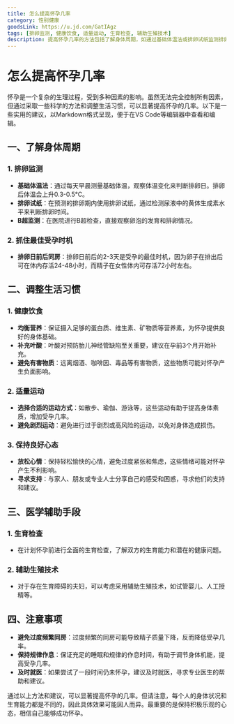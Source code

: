 ```yaml
---
title: 怎么提高怀孕几率
category: 性别健康
goodsLink: https://u.jd.com/GatIAgz
tags: [排卵监测, 健康饮食, 适量运动, 生育检查, 辅助生殖技术]
description: 提高怀孕几率的方法包括了解身体周期，如通过基础体温法或排卵试纸监测排卵并在排卵日前后同房。调整生活习惯，均衡饮食补充叶酸，选择适量运动如散步瑜伽，保持愉快心情。进行孕前生育检查，必要时考虑辅助生殖技术。避免过度频繁同房，保持规律作息，长时间尝试未果应及时就医。关键是找到适合自己的方法并保持积极心态。
---
```

# 怎么提高怀孕几率

怀孕是一个复杂的生理过程，受到多种因素的影响。虽然无法完全控制所有因素，但通过采取一些科学的方法和调整生活习惯，可以显著提高怀孕的几率。以下是一些实用的建议，以Markdown格式呈现，便于在VS Code等编辑器中查看和编辑。

## 一、了解身体周期

### 1. 排卵监测

- **基础体温法**：通过每天早晨测量基础体温，观察体温变化来判断排卵日。排卵后体温会上升0.3-0.5℃。
- **排卵试纸**：在预测的排卵期内使用排卵试纸，通过检测尿液中的黄体生成素水平来判断排卵时间。
- **B超监测**：在医院进行B超检查，直接观察卵泡的发育和排卵情况。

### 2. 抓住最佳受孕时机

- **排卵日前后同房**：排卵日前后的2-3天是受孕的最佳时机，因为卵子在排出后可在体内存活24-48小时，而精子在女性体内可存活72小时左右。

## 二、调整生活习惯

### 1. 健康饮食

- **均衡营养**：保证摄入足够的蛋白质、维生素、矿物质等营养素，为怀孕提供良好的身体基础。
- **补充叶酸**：叶酸对预防胎儿神经管缺陷至关重要，建议在孕前3个月开始补充。
- **避免有害物质**：远离烟酒、咖啡因、毒品等有害物质，这些物质可能对怀孕产生负面影响。

### 2. 适量运动

- **选择合适的运动方式**：如散步、瑜伽、游泳等，这些运动有助于提高身体素质，增加受孕几率。
- **避免剧烈运动**：避免进行过于剧烈或高风险的运动，以免对身体造成损伤。

### 3. 保持良好心态

- **放松心情**：保持轻松愉快的心情，避免过度紧张和焦虑，这些情绪可能对怀孕产生不利影响。
- **寻求支持**：与家人、朋友或专业人士分享自己的感受和困惑，寻求他们的支持和建议。

## 三、医学辅助手段

### 1. 生育检查

- 在计划怀孕前进行全面的生育检查，了解双方的生育能力和潜在的健康问题。

### 2. 辅助生殖技术

- 对于存在生育障碍的夫妇，可以考虑采用辅助生殖技术，如试管婴儿、人工授精等。

## 四、注意事项

- **避免过度频繁同房**：过度频繁的同房可能导致精子质量下降，反而降低受孕几率。
- **保持规律作息**：保证充足的睡眠和规律的作息时间，有助于调节身体机能，提高受孕几率。
- **及时就医**：如果尝试了一段时间仍未怀孕，建议及时就医，寻求专业医生的帮助和建议。

通过以上方法和建议，可以显著提高怀孕的几率。但请注意，每个人的身体状况和生育能力都是不同的，因此具体效果可能因人而异。最重要的是保持积极乐观的心态，相信自己能够成功怀孕。